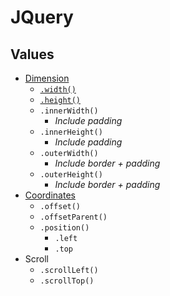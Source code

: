 # JQuery
## Values
- [Dimension](jq-value-dimensions.html)
    - [`.width()`](jq-value-set-size.html)
    - [`.height()`](jq-value-set-size.html)
    - `.innerWidth()`
        - _Include padding_
    - `.innerHeight()`
        - _Include padding_
    - `.outerWidth()`
        - _Include border + padding_
    - `.outerHeight()`
        - _Include border + padding_
- [Coordinates](jq-value-coordinates.html)
    - `.offset()`
    - `.offsetParent()`
    - `.position()`
        - `.left`
        - `.top`
- Scroll
    - `.scrollLeft()`
    - `.scrollTop()`